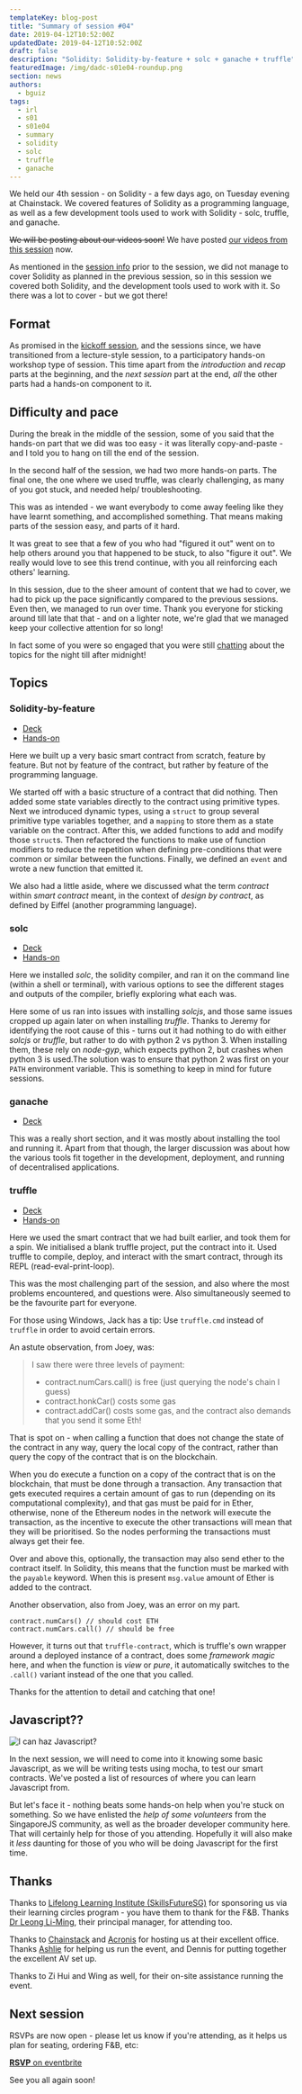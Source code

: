 ```yaml
---
templateKey: blog-post
title: "Summary of session #04"
date: 2019-04-12T10:52:00Z
updatedDate: 2019-04-12T10:52:00Z
draft: false
description: "Solidity: Solidity-by-feature + solc + ganache + truffle"
featuredImage: /img/dadc-s01e04-roundup.png
section: news
authors:
  - bguiz
tags:
  - irl
  - s01
  - s01e04
  - summary
  - solidity
  - solc
  - truffle
  - ganache
---
```


We held our 4th session - on Solidity - a few days ago, on Tuesday evening at
Chainstack. We covered features of Solidity as a programming language, as well
as a few development tools used to work with Solidity - solc, truffle, and ganache.

~~We will be posting about our videos soon!~~ We have posted
[our videos from this session](/blog/2019-04-13-dapps-dev-club-4th-session-videos/)
now.

<!-- excerpt -->

As mentioned in the
[session info](/blog/2019-04-06-dapps-dev-club-4th-session-info/)
prior to the session, we did not manage to cover Solidity as planned in the
previous session, so in this session we covered both Solidity, and the
development tools used to work with it. So there was a lot to cover - but we
got there!

## Format

As promised in the
[kickoff session](https://dappsdev.org/blog/2018-02-25-dapps-dev-club-kickoff-session/),
and the sessions since, we have transitioned from a lecture-style session,
to a participatory hands-on workshop type of session.
This time apart from the *introduction* and *recap* parts at the beginning,
and the *next session* part at the end, *all* the other parts had a hands-on
component to it.

## Difficulty and pace

During the break in the middle of the session, some of you said that the
hands-on part that we did was too easy - it was literally copy-and-paste - and
I told you to hang on till the end of the session.

In the second half of the session, we had two more hands-on parts. The final
one, the one where we used truffle, was clearly challenging, as many of you got
stuck, and needed help/ troubleshooting.

This was as intended - we want everybody to come away feeling like they have
learnt something, and accomplished something. That means making parts of the
session easy, and parts of it hard.

It was great to see that a few of you who had "figured it out" went on to help
others around you that happened to be stuck, to also "figure it out". We really
would love to see this trend continue, with you all reinforcing each others'
learning.

In this session, due to the sheer amount of content that we had to cover, we
had to pick up the pace significantly compared to the previous sessions. Even
then, we managed to run over time. Thank you everyone for sticking around till
late that that - and on a lighter note, we're glad that we managed keep your
collective attention for so long!

In fact some of you were so engaged that you were still
[chatting](https://bit.do/dadc-chat)
about the topics for the night till after midnight!

## Topics

### Solidity-by-feature

- [Deck](/deck/s01e04/#solidity)
- [Hands-on](/hands-on/solidity-intro/)

Here we built up a very basic smart contract from scratch, feature by feature.
But not by feature of the contract, but rather by feature of the programming
language.

We started off with a basic structure of a contract that did nothing.
Then added some state variables directly to the contract using primitive types.
Next we introduced dynamic types, using a `struct` to group several primitive
type variables together, and a `mapping` to store them as a state variable
on the contract.
After this, we added functions to add and modify those `struct`s.
Then refactored the functions to make use of function modifiers to reduce the
repetition when defining pre-conditions that were common or similar between
the functions.
Finally, we defined an `event` and wrote a new function that emitted it.

We also had a little aside, where we discussed what the term *contract*
within *smart contract* meant, in the context of *design by contract*, as
defined by Eiffel (another programming language).

### solc

- [Deck](/deck/s01e04/#solc)
- [Hands-on](/hands-on/solc-intro)

Here we installed *solc*, the solidity compiler, and ran it on the command line
(within a shell or terminal), with various options to see the different stages
and outputs of the compiler, briefly exploring what each was.

Here some of us ran into issues with installing *solcjs*, and those same issues
cropped up again later on when installing *truffle*. Thanks to Jeremy for
identifying the root cause of this - turns out it had nothing to do with either
*solcjs* or *truffle*, but rather to do with python 2 vs python 3. When
installing them, these rely on *node-gyp*, which expects python 2, but
crashes when python 3 is used.The solution  was to ensure that python 2 was
first on your `PATH` environment variable. This is something to keep in mind
for future sessions.

### ganache

- [Deck](/deck/s01e04/#ganache)

This was a really short section, and it was mostly about installing the tool
and running it. Apart from that though, the larger discussion was about how
the various tools fit together in the development, deployment, and running
of decentralised applications.

### truffle

- [Deck](/deck/s01e04/#truffle)
- [Hands-on](/hands-on/truffle-intro/)

Here we used the smart contract that we had built earlier, and took them for a
spin. We initialised a blank truffle project, put the contract into it. Used
truffle to compile, deploy, and interact with the smart contract, through
its REPL (read-eval-print-loop).

This was the most challenging part of the session, and also where the most
problems encountered, and questions were. Also simultaneously seemed to be the
favourite part for everyone.

For those using Windows, Jack has a tip:
Use `truffle.cmd` instead of `truffle` in order to avoid certain errors.

An astute observation, from Joey, was:

> I saw there were three levels of payment:
>
> - contract.numCars.call() is free (just querying the node's chain I guess)
> - contract.honkCar() costs some gas
> - contract.addCar() costs some gas, and the contract also demands that you
>   send it some Eth!

That is spot on - when calling a function that does not change the state of
the contract in any way, query the local copy of the contract, rather than
query the copy of the contract that is on the blockchain.

When you do execute a
function on a copy of the contract that is on the blockchain, that must be done
through a transaction. Any transaction that gets executed requires a certain
amount of gas to run (depending on its computational complexity), and that gas
must be paid for in Ether, otherwise, none of the Ethereum nodes in the network
will execute the transaction, as the incentive to execute the other
transactions will mean that they will be prioritised. So the nodes performing
the transactions must always get their fee.

Over and  above this, optionally, the transaction may also send ether to the
contract itself. In Solidity, this means that the function must be marked
with the `payable` keyword. When this is present `msg.value` amount of
Ether is added to the contract.

Another observation, also from Joey, was an error on my part.

```
contract.numCars() // should cost ETH
contract.numCars.call() // should be free
```

However, it turns out that `truffle-contract`, which is truffle's own wrapper
around a deployed instance of a contract, does some *framework magic* here,
and when the function is *view* or *pure*, it automatically switches to the
`.call()` variant instead of the one that you called.

Thanks for the attention to detail and catching that one!

## Javascript??

![I can haz Javascript?](/img/i-can-haz-javascript.jpeg)

In the next session, we will need to come into it knowing some basic Javascript,
as we will be writing tests using mocha, to test our smart contracts. We've
posted a list of resources of where you can learn Javascript from.

But let's face it - nothing beats some hands-on help when you're stuck on
something. So we have enlisted the *help of some volunteers* from the SingaporeJS
community, as well as the broader developer community here. That will certainly
help for those of you attending. Hopefully it will also make it *less* daunting
for those of you who will be doing Javascript for the first time.

## Thanks

Thanks to
[Lifelong Learning Institute (SkillsFutureSG)](https://www.lli.sg/)
for sponsoring us via their learning circles program - you have them to thank
for the F&amp;B.
Thanks [Dr Leong Li-Ming](https://www.linkedin.com/in/limingleong/),
their principal manager, for attending too.

Thanks to [Chainstack](https://chainstack.com/) and
[Acronis](https://www.acronis.com/)
for hosting us at their excellent office.
Thanks [Ashlie](https://www.ashliechin.com/) for helping us run the event, and
Dennis for putting together the excellent AV set up.

Thanks to Zi Hui and Wing as well, for their on-site assistance running the
event.

## Next session

RSVPs are now open - please let us know if you're attending, as it helps us
plan for seating, ordering F&amp;B, etc:

[**RSVP** on eventbrite](https://www.eventbrite.com/e/dapps-dev-club-session-05-testing-smart-contracts-tickets-60041615087)

See you all again soon!

